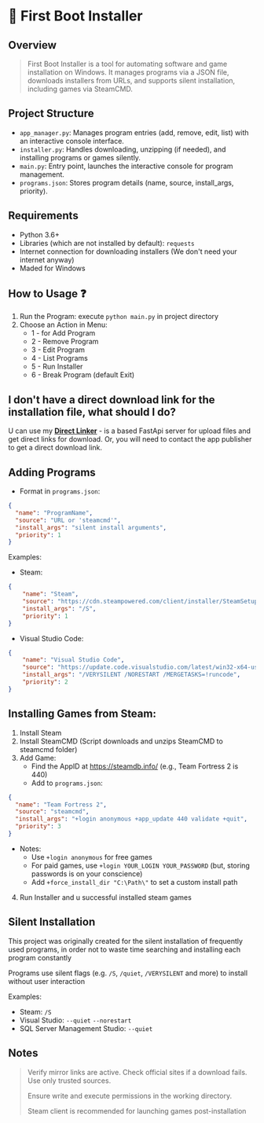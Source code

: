 # 🤖 First Boot Installer

## Overview

> First Boot Installer is a tool for automating software and game installation on Windows. It manages programs via a JSON file, downloads installers from URLs, and supports silent installation, including games via SteamCMD.

## Project Structure
* `app_manager.py`: Manages program entries (add, remove, edit, list) with an interactive console interface.
* `installer.py`: Handles downloading, unzipping (if needed), and installing programs or games silently.
* `main.py`: Entry point, launches the interactive console for program management.
* `programs.json`: Stores program details (name, source, install_args, priority).

## Requirements
* Python 3.6+
* Libraries (which are not installed by default): `requests`
* Internet connection for downloading installers (We don't need your internet anyway)
* Maded for Windows

## How to Usage ❓
1. Run the Program: execute `python main.py` in project directory
2. Choose an Action in Menu:
   * 1 - for Add Program
   * 2 - Remove Program
   * 3 - Edit Program
   * 4 - List Programs
   * 5 - Run Installer
   * 6 - Break Program (default Exit)

## I don't have a direct download link for the installation file, what should I do?
U can use my [**Direct Linker**](https://github.com/ATiKE1/direct-linker) - is a based FastApi server for upload files and get direct links for download. Or, you will need to contact the app publisher to get a direct download link.

## Adding Programs
* Format in `programs.json`:
```json
{
  "name": "ProgramName",
  "source": "URL or 'steamcmd'",
  "install_args": "silent install arguments",
  "priority": 1
}
```

Examples:
* Steam: 
```json
{
    "name": "Steam", 
    "source": "https://cdn.steampowered.com/client/installer/SteamSetup.exe", 
    "install_args": "/S",
    "priority": 1
}
```
* Visual Studio Code:
```json
{
    "name": "Visual Studio Code", 
    "source": "https://update.code.visualstudio.com/latest/win32-x64-user/stable", 
    "install_args": "/VERYSILENT /NORESTART /MERGETASKS=!runcode", 
    "priority": 2
}
```

## Installing Games from Steam:
1. Install Steam
2. Install SteamCMD (Script downloads and unzips SteamCMD to steamcmd folder)
3. Add Game:
   * Find the AppID at https://steamdb.info/ (e.g., Team Fortress 2 is 440)
   * Add to `programs.json`:
```json
{
  "name": "Team Fortress 2",
  "source": "steamcmd",
  "install_args": "+login anonymous +app_update 440 validate +quit",
  "priority": 3
}
```
* Notes:
    * Use `+login anonymous` for free games
    * For paid games, use `+login YOUR_LOGIN YOUR_PASSWORD` (but, storing passwords is on your conscience)
    * Add `+force_install_dir "C:\Path\"` to set a custom install path
4. Run Installer and u successful installed steam games

## Silent Installation
This project was originally created for the silent installation of frequently used programs, in order not to waste time searching and installing each program constantly

Programs use silent flags (e.g. `/S`, `/quiet`, `/VERYSILENT` and more) to install without user interaction

Examples:
* Steam: `/S`
* Visual Studio: `--quiet` `--norestart`
* SQL Server Management Studio: `--quiet`


## Notes
> Verify mirror links are active. Check official sites if a download fails. Use only trusted sources.
> 
> 
> 
> Ensure write and execute permissions in the working directory.
> 
> 
> 
> Steam client is recommended for launching games post-installation
